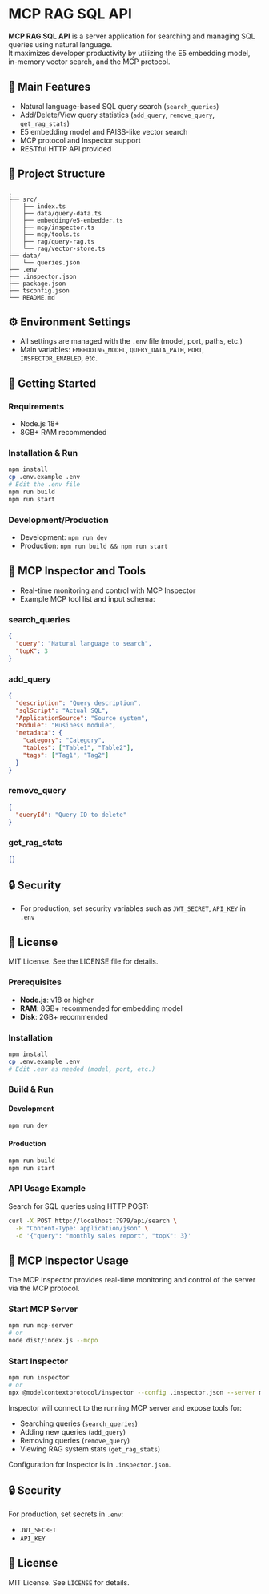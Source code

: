 
 
# MCP RAG SQL API

**MCP RAG SQL API** is a server application for searching and managing SQL queries using natural language.  
It maximizes developer productivity by utilizing the E5 embedding model, in-memory vector search, and the MCP protocol.

## 🚀 Main Features

- Natural language-based SQL query search (`search_queries`)
- Add/Delete/View query statistics (`add_query`, `remove_query`, `get_rag_stats`)
- E5 embedding model and FAISS-like vector search
- MCP protocol and Inspector support
- RESTful HTTP API provided

## 📁 Project Structure

```
.
├── src/
│   ├── index.ts
│   ├── data/query-data.ts
│   ├── embedding/e5-embedder.ts
│   ├── mcp/inspector.ts
│   ├── mcp/tools.ts
│   ├── rag/query-rag.ts
│   └── rag/vector-store.ts
├── data/
│   └── queries.json
├── .env
├── .inspector.json
├── package.json
├── tsconfig.json
└── README.md
```

## ⚙️ Environment Settings

- All settings are managed with the `.env` file (model, port, paths, etc.)
- Main variables: `EMBEDDING_MODEL`, `QUERY_DATA_PATH`, `PORT`, `INSPECTOR_ENABLED`, etc.

## 🏁 Getting Started

### Requirements

- Node.js 18+
- 8GB+ RAM recommended

### Installation & Run

```bash
npm install
cp .env.example .env
# Edit the .env file
npm run build
npm run start
```

### Development/Production


- Development: `npm run dev`
- Production: `npm run build && npm run start`

## 🧩 MCP Inspector and Tools

- Real-time monitoring and control with MCP Inspector
- Example MCP tool list and input schema:

### search_queries

```json
{
  "query": "Natural language to search",
  "topK": 3
}
```

### add_query

```json
{
  "description": "Query description",
  "sqlScript": "Actual SQL",
  "ApplicationSource": "Source system",
  "Module": "Business module",
  "metadata": {
    "category": "Category",
    "tables": ["Table1", "Table2"],
    "tags": ["Tag1", "Tag2"]
  }
}
```

### remove_query

```json
{
  "queryId": "Query ID to delete"
}
```

### get_rag_stats

```json
{}
```

## 🔒 Security

- For production, set security variables such as `JWT_SECRET`, `API_KEY` in `.env`

## 📜 License

MIT License. See the LICENSE file for details.

### Prerequisites

- **Node.js**: v18 or higher
- **RAM**: 8GB+ recommended for embedding model
- **Disk**: 2GB+ recommended

### Installation

```bash
npm install
cp .env.example .env
# Edit .env as needed (model, port, etc.)
```

### Build & Run

#### Development

```bash
npm run dev
```

#### Production

```bash
npm run build
npm run start
```

### API Usage Example

Search for SQL queries using HTTP POST:

```bash
curl -X POST http://localhost:7979/api/search \
  -H "Content-Type: application/json" \
  -d '{"query": "monthly sales report", "topK": 3}'
```

## 🧩 MCP Inspector Usage

The MCP Inspector provides real-time monitoring and control of the server via the MCP protocol.

### Start MCP Server

```bash
npm run mcp-server
# or
node dist/index.js --mcpo
```

### Start Inspector

```bash
npm run inspector
# or
npx @modelcontextprotocol/inspector --config .inspector.json --server mcp-rag-sql-api
```

Inspector will connect to the running MCP server and expose tools for:
- Searching queries (`search_queries`)
- Adding new queries (`add_query`)
- Removing queries (`remove_query`)
- Viewing RAG system stats (`get_rag_stats`)

Configuration for Inspector is in `.inspector.json`.

## 🔒 Security

For production, set secrets in `.env`:
- `JWT_SECRET`
- `API_KEY`

## 📜 License

MIT License. See `LICENSE` for details.
